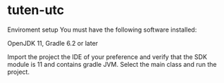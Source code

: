 # tuten-utc

Enviroment setup
You must have the following software installed:

OpenJDK 11,
Gradle 6.2 or later

Import the project the IDE of your preference and verify that the SDK module is 11 and contains gradle JVM. Select the main class and run the project.
